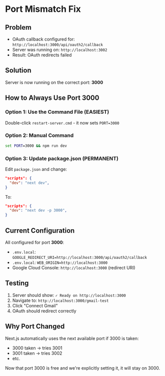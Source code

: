 # Port Mismatch Fix

## Problem
- OAuth callback configured for: `http://localhost:3000/api/oauth2/callback`
- Server was running on: `http://localhost:3002`
- Result: OAuth redirects failed

## Solution
Server is now running on the correct port: **3000**

## How to Always Use Port 3000

### Option 1: Use the Command File (EASIEST)
Double-click `restart-server.cmd` - it now sets `PORT=3000`

### Option 2: Manual Command
```cmd
set PORT=3000 && npm run dev
```

### Option 3: Update package.json (PERMANENT)
Edit `package.json` and change:
```json
"scripts": {
  "dev": "next dev",
}
```

To:
```json
"scripts": {
  "dev": "next dev -p 3000",
}
```

## Current Configuration
All configured for port **3000**:
- `.env.local`: `GOOGLE_REDIRECT_URI=http://localhost:3000/api/oauth2/callback`
- `.env.local`: `WEB_ORIGIN=http://localhost:3000`
- Google Cloud Console: `http://localhost:3000` (redirect URI)

## Testing
1. Server should show: `✓ Ready on http://localhost:3000`
2. Navigate to: `http://localhost:3000/gmail-test`
3. Click "Connect Gmail"
4. OAuth should redirect correctly

## Why Port Changed
Next.js automatically uses the next available port if 3000 is taken:
- 3000 taken → tries 3001
- 3001 taken → tries 3002
- etc.

Now that port 3000 is free and we're explicitly setting it, it will stay on 3000.


